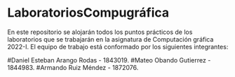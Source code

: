 # LaboratoriosCompugráfica
En este repositorio se alojarán todos los puntos prácticos de los laboratorios que se trabajarán en la asignatura de Computación gráfica 2022-I.
El equipo de trabajo está conformado por los siguientes integrantes:

#Daniel Esteban Arango Rodas - 1843019. 
#Mateo Obando Gutierrez - 1844983. 
#Armando Ruiz Méndez - 1872076. 

